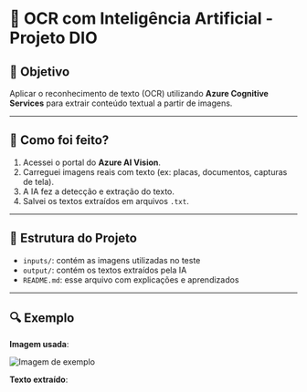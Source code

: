 # 🧠 OCR com Inteligência Artificial - Projeto DIO

## 📌 Objetivo
Aplicar o reconhecimento de texto (OCR) utilizando **Azure Cognitive Services** para extrair conteúdo textual a partir de imagens.

---

## 🧪 Como foi feito?

1. Acessei o portal do **Azure AI Vision**.
2. Carreguei imagens reais com texto (ex: placas, documentos, capturas de tela).
3. A IA fez a detecção e extração do texto.
4. Salvei os textos extraídos em arquivos `.txt`.

---

## 📁 Estrutura do Projeto

- `inputs/`: contém as imagens utilizadas no teste
- `output/`: contém os textos extraídos pela IA
- `README.md`: esse arquivo com explicações e aprendizados

---

## 🔍 Exemplo

**Imagem usada**:

![Imagem de exemplo](./inputs/imagem1.jpg)

**Texto extraído**:

